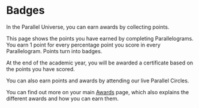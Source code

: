 # Badges

In the Parallel Universe, you can earn awards by collecting points.

This page shows the points you have earned by completing Parallelograms. You earn 1 point for every percentage point you score in every Parallelogram. Points turn into badges. 

At the end of the academic year, you will be awarded a certificate based on the points you have scored.

You can also earn points and awards by attending our live Parallel Circles.

You can find out more on your main [Awards](/awards) page, which also explains the different awards and how you can earn them.
